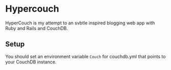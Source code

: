 # Hypercouch

HyperCouch is my attempt to an svbtle inspired blogging web app with Ruby and Rails and CouchDB.

## Setup
You should set an environment variable `Couch` for couchdb.yml that points to your CouchDB instance.
